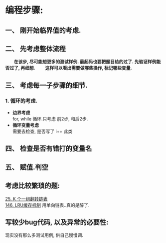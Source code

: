 # 编程步骤:  
## 一、 刚开始临界值的考虑. 

## 二、  先考虑整体流程
&emsp;&emsp;**在该步, 尽可能想更多的测试样例. 最起码也要把题目给的过了. 先验证样例能否过了, 再细想.**
&emsp;&emsp;**这样可以看出需要做哪些操作, 标记哪些变量.**

## 三、 考虑每一子步骤的细节.
### 1. 循环的考虑. 
- **边界考虑**  
for, while 循环.只考虑 前2步, 和后2步.  
- **循环变量考虑**  
需要去检查, 是否写了 i++ 此类

## 四、 检查是否有错打的变量名

## 五、 赋值.判空


## 考虑比较繁琐的题:
[25. K 个一组翻转链表](https://leetcode-cn.com/problems/reverse-nodes-in-k-group/)  
[146. LRU缓存机制](https://leetcode-cn.com/problems/lru-cache/)  用单向链表..真的是醉了.


## 写较少bug代码, 以及异常的必要性:
现实没有那么多测试用例, 供自己慢慢调.  
